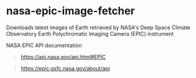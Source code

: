 # nasa-epic-image-fetcher

Downloads latest images of Earth retrieved by NASA's 
Deep Space Climate Observatory
Earth Polychromatic Imaging Camera (EPIC) instrument

NASA EPIC API documentation

> https://api.nasa.gov/api.html#EPIC

> https://epic.gsfc.nasa.gov/about/api